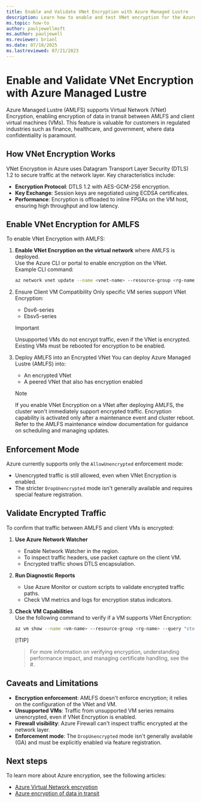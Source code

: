 ```yaml
---
title: Enable and Validate VNet Encryption with Azure Managed Lustre
description: Learn how to enable and test VNet encryption for the Azure Managed Lustre file system.
ms.topic: how-to
author: pauljewellmsft
ms.author: pauljewell
ms.reviewer: brianl
ms.date: 07/18/2025
ms.lastreviewed: 07/21/2023
---
```


# Enable and Validate VNet Encryption with Azure Managed Lustre

Azure Managed Lustre (AMLFS) supports Virtual Network (VNet) Encryption, enabling encryption of data in transit between AMLFS and client virtual machines (VMs). This feature is  valuable for customers in regulated industries such as finance, healthcare, and government, where data confidentiality is paramount.

## How VNet Encryption Works

VNet Encryption in Azure uses Datagram Transport Layer Security (DTLS) 1.2 to secure traffic at the network layer. Key characteristics include:

- **Encryption Protocol**: DTLS 1.2 with AES-GCM-256 encryption.
- **Key Exchange**: Session keys are negotiated using ECDSA certificates.
- **Performance**: Encryption is offloaded to inline FPGAs on the VM host, ensuring high throughput and low latency.

## Enable VNet Encryption for AMLFS

To enable VNet Encryption with AMLFS:

1. **Enable VNet Encryption on the virtual network** where AMLFS is deployed.  
   Use the Azure CLI or portal to enable encryption on the VNet.  
   Example CLI command:

   ```bash
   az network vnet update --name <vnet-name> --resource-group <rg-name> --enable-encryption true
   ```

1. Ensure Client VM Compatibility
   Only specific VM series support VNet Encryption:

   - Dsv6-series  
   - Ebsv5-series  

   > [!IMPORTANT]  
   > Unsupported VMs do not encrypt traffic, even if the VNet is encrypted.  
   > Existing VMs must be rebooted for encryption to be enabled.

1. Deploy AMLFS into an Encrypted VNet
   You can deploy Azure Managed Lustre (AMLFS) into:

   - An encrypted VNet  
   - A peered VNet that also has encryption enabled  

   > [!NOTE]  
   > If you enable VNet Encryption on a VNet after deploying AMLFS, the cluster won't immediately support encrypted traffic.
   > Encryption capability is activated only after a maintenance event and cluster reboot.  
   > Refer to the AMLFS maintenance window documentation for guidance on scheduling and managing updates.

## Enforcement Mode

Azure currently supports only the `AllowUnencrypted` enforcement mode:

- Unencrypted traffic is still allowed, even when VNet Encryption is enabled.
- The stricter `DropUnencrypted` mode isn't generally available and requires special feature registration.

## Validate Encrypted Traffic

To confirm that traffic between AMLFS and client VMs is encrypted:

1. **Use Azure Network Watcher**  
   - Enable Network Watcher in the region.  
   - To inspect traffic headers, use packet capture on the client VM.  
   - Encrypted traffic shows DTLS encapsulation.

1. **Run Diagnostic Reports**  
   - Use Azure Monitor or custom scripts to validate encrypted traffic paths.  
   - Check VM metrics and logs for encryption status indicators.

1. **Check VM Capabilities**  
   Use the following command to verify if a VM supports VNet Encryption:

   ```bash
   az vm show --name <vm-name> --resource-group <rg-name> --query "storageProfile.osDisk.managedDisk.encryptionSettingsCollection"
   ```

     [!TIP]
    > For more information on verifying encryption, understanding performance impact, and managing certificate handling, see the #.

## Caveats and Limitations

- **Encryption enforcement**: AMLFS doesn't enforce encryption; it relies on the configuration of the VNet and VM.
- **Unsupported VMs**: Traffic from unsupported VM series remains unencrypted, even if VNet Encryption is enabled.
- **Firewall visibility**: Azure Firewall can't inspect traffic encrypted at the network layer.
- **Enforcement mode**: The `DropUnencrypted` mode isn't generally available (GA) and must be explicitly enabled via feature registration.

## Next steps

To learn more about Azure encryption, see the following articles:

- [Azure Virtual Network encryption](azure/virtual-network/virtual-network-encryption-overview)
- [Azure encryption of data in transit](/azure/security/fundamentals/encryption-overview#encryption-of-data-in-transit)
